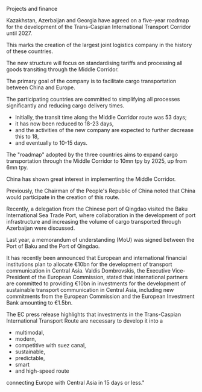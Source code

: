 
Projects and finance

Kazakhstan, Azerbaijan and Georgia have agreed on a five-year roadmap for the development of the Trans-Caspian International Transport Corridor until 2027. 

This marks the creation of the largest joint logistics company in the history of these countries. 

The new structure will focus on standardising tariffs and processing all goods transiting through the Middle Corridor.

The primary goal of the company is to facilitate cargo transportation between China and Europe. 

The participating countries are committed to simplifying all processes significantly and reducing cargo delivery times. 

+ Initially, the transit time along the Middle Corridor route was 53 days; 
+ it has now been reduced to 18-23 days, 
+ and the activities of the new company are expected to further decrease this to 18, 
+ and eventually to 10-15 days.

The "roadmap" adopted by the three countries aims to expand cargo transportation through the Middle Corridor to 10mn tpy by 2025, up from 6mn tpy.

China has shown great interest in implementing the Middle Corridor. 

Previously, the Chairman of the People's Republic of China noted that China would participate in the creation of this route. 

Recently, a delegation from the Chinese port of Qingdao visited the Baku International Sea Trade Port, where collaboration in the development of port infrastructure and increasing the volume of cargo transported through Azerbaijan were discussed. 

Last year, a memorandum of understanding (MoU) was signed between the Port of Baku and the Port of Qingdao.

It has recently been announced that European and international financial institutions plan to allocate €10bn for the development of transport communication in Central Asia. Valdis Dombrovskis, the Executive Vice-President of the European Commission, stated that international partners are committed to providing €10bn in investments for the development of sustainable transport communication in Central Asia, including new commitments from the European Commission and the European Investment Bank amounting to €1.5bn. 

The EC press release highlights that investments in the Trans-Caspian International Transport Route are necessary to develop it into a 

+ multimodal, 
+ modern, 
+ competitive with suez canal, 
+ sustainable, 
+ predictable, 
+ smart 
+ and high-speed route

 connecting Europe with Central Asia in 15 days or less."